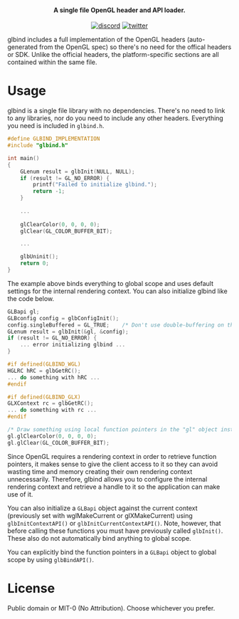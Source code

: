 <h4 align="center">A single file OpenGL header and API loader.</h4>

<p align="center">
    <a href="https://discord.gg/9vpqbjU"><img src="https://img.shields.io/discord/712952679415939085?label=discord&logo=discord" alt="discord"></a>
    <a href="https://twitter.com/mackron"><img src="https://img.shields.io/twitter/follow/mackron?style=flat&label=twitter&color=1da1f2&logo=twitter" alt="twitter"></a>
</p>

glbind includes a full implementation of the OpenGL headers (auto-generated from the OpenGL spec) so there's no need
for the offical headers or SDK. Unlike the official headers, the platform-specific sections are all contained within
the same file.


Usage
=====
glbind is a single file library with no dependencies. There's no need to link to any libraries, nor do you need to
include any other headers. Everything you need is included in `glbind.h`.
```c
#define GLBIND_IMPLEMENTATION
#include "glbind.h"

int main()
{
    GLenum result = glbInit(NULL, NULL);
    if (result != GL_NO_ERROR) {
        printf("Failed to initialize glbind.");
        return -1;
    }
    
    ...
    
    glClearColor(0, 0, 0, 0);
    glClear(GL_COLOR_BUFFER_BIT);

    ...

    glbUninit();
    return 0;
}
```
The example above binds everything to global scope and uses default settings for the internal rendering context. You
can also initialize glbind like the code below.
```c
GLBapi gl;
GLBconfig config = glbConfigInit();
config.singleBuffered = GL_TRUE;    /* Don't use double-buffering on the internal rendering context. */
GLenum result = glbInit(&gl, &config);
if (result != GL_NO_ERROR) {
    ... error initializing glbind ...
}

#if defined(GLBIND_WGL)
HGLRC hRC = glbGetRC();
... do something with hRC ...
#endif

#if defined(GLBIND_GLX)
GLXContext rc = glbGetRC();
... do something with rc ...
#endif

/* Draw something using local function pointers in the "gl" object instead of global scope. */
gl.glClearColor(0, 0, 0, 0);
gl.glClear(GL_COLOR_BUFFER_BIT);
```
Since OpenGL requires a rendering context in order to retrieve function pointers, it makes sense to give the client
access to it so they can avoid wasting time and memory creating their own rendering context unnecessarily. Therefore,
glbind allows you to configure the internal rendering context and retrieve a handle to it so the application can
make use of it.

You can also initialize a `GLBapi` object against the current context (previously set with wglMakeCurrent or
glXMakeCurrent) using `glbInitContextAPI()` or `glbInitCurrentContextAPI()`. Note, however, that before calling these
functions you must have previously called `glbInit()`. These also do not automatically bind anything to global scope.

You can explicitly bind the function pointers in a `GLBapi` object to global scope by using `glbBindAPI()`.

License
=======
Public domain or MIT-0 (No Attribution). Choose whichever you prefer.